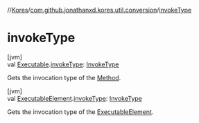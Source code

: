 //[Kores](../../index.md)/[com.github.jonathanxd.kores.util.conversion](index.md)/[invokeType](invoke-type.md)

# invokeType

[jvm]\
val [Executable](https://docs.oracle.com/javase/8/docs/api/java/lang/reflect/Executable.html).[invokeType](invoke-type.md): [InvokeType](../com.github.jonathanxd.kores.base/-invoke-type/index.md)

Gets the invocation type of the [Method](https://docs.oracle.com/javase/8/docs/api/java/lang/reflect/Method.html).

[jvm]\
val [ExecutableElement](https://docs.oracle.com/javase/8/docs/api/javax/lang/model/element/ExecutableElement.html).[invokeType](invoke-type.md): [InvokeType](../com.github.jonathanxd.kores.base/-invoke-type/index.md)

Gets the invocation type of the [ExecutableElement](https://docs.oracle.com/javase/8/docs/api/javax/lang/model/element/ExecutableElement.html).
